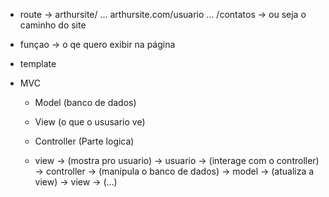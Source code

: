 - route -> arthursite/ ... arthursite.com/usuario ... /contatos -> ou seja o caminho do site
- funçao -> o qe quero exibir na página
- template


- MVC
    - Model (banco de dados)
    - View (o que o ususario ve)
    - Controller (Parte logica)

    - view -> (mostra pro usuario) -> usuario -> (interage com o controller) -> controller -> (manipula o banco de dados) -> model -> (atualiza a view) -> view -> (...)
